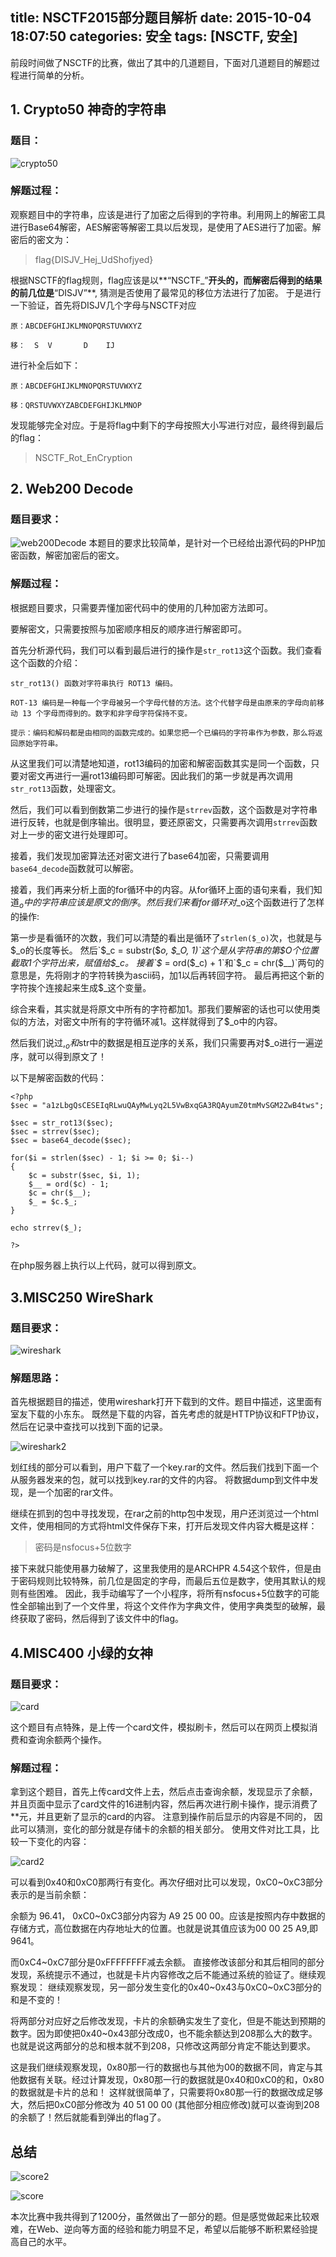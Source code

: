 title: NSCTF2015部分题目解析
date: 2015-10-04 18:07:50
categories: 安全
tags: [NSCTF, 安全]
---
前段时间做了NSCTF的比赛，做出了其中的几道题目，下面对几道题目的解题过程进行简单的分析。

<!--more-->

## 1. Crypto50 神奇的字符串

### 题目：
![crypto50](https://cdn.zacharyjia.me/imgcrypto50.png)

### 解题过程：
观察题目中的字符串，应该是进行了加密之后得到的字符串。利用网上的解密工具进行Base64解密，AES解密等解密工具以后发现，是使用了AES进行了加密。解密后的密文为：

> flag{DISJV_Hej_UdShofjyed}

根据NSCTF的flag规则，flag应该是以**“NSCTF_”**开头的，而解密后得到的结果的前几位是**“DISJV”**,
猜测是否使用了最常见的移位方法进行了加密。
于是进行一下验证，首先将DISJV几个字母与NSCTF对应
```
原：ABCDEFGHIJKLMNOPQRSTUVWXYZ

移：  S  V       D    IJ
```
进行补全后如下：
```
原：ABCDEFGHIJKLMNOPQRSTUVWXYZ

移：QRSTUVWXYZABCDEFGHIJKLMNOP
```
发现能够完全对应。于是将flag中剩下的字母按照大小写进行对应，最终得到最后的flag：
> NSCTF_Rot_EnCryption


## 2. Web200 Decode

### 题目要求：
![web200Decode](https://cdn.zacharyjia.me/imgweb200Decode.png)
本题目的要求比较简单，是针对一个已经给出源代码的PHP加密函数，解密加密后的密文。
### 解题过程：
根据题目要求，只需要弄懂加密代码中的使用的几种加密方法即可。

要解密文，只需要按照与加密顺序相反的顺序进行解密即可。

首先分析源代码，我们可以看到最后进行的操作是`str_rot13`这个函数。我们查看这个函数的介绍：
```
str_rot13() 函数对字符串执行 ROT13 编码。

ROT-13 编码是一种每一个字母被另一个字母代替的方法。这个代替字母是由原来的字母向前移动 13 个字母而得到的。数字和非字母字符保持不变。

提示：编码和解码都是由相同的函数完成的。如果您把一个已编码的字符串作为参数，那么将返回原始字符串。
```
从这里我们可以清楚地知道，rot13编码的加密和解密函数其实是同一个函数，只要对密文再进行一遍rot13编码即可解密。因此我们的第一步就是再次调用`str_rot13`函数，处理密文。

然后，我们可以看到倒数第二步进行的操作是`strrev`函数，这个函数是对字符串进行反转，也就是倒序输出。很明显，要还原密文，只需要再次调用`strrev`函数对上一步的密文进行处理即可。

接着，我们发现加密算法还对密文进行了base64加密，只需要调用`base64_decode`函数就可以解密。

接着，我们再来分析上面的for循环中的内容。从for循环上面的语句来看，我们知道$_o中的字符串应该是原文的倒序。
然后我们来看for循环对$_o这个函数进行了怎样的操作:

第一步是看循环的次数，我们可以清楚的看出是循环了`strlen($_o)`次，也就是与$_o的长度等长。
然后`$_c = substr($_o, $_O, 1)`这个是从字符串的第$_O个位置截取1个字符出来，赋值给$_c。
接着`$__ = ord($_c) + 1`和`$_c = chr($__)`两句的意思是，先将刚才的字符转换为ascii码，加1以后再转回字符。
最后再把这个新的字符挨个连接起来生成$_这个变量。

综合来看，其实就是将原文中所有的字符都加1。那我们要解密的话也可以使用类似的方法，对密文中所有的字符循环减1。这样就得到了$_o中的内容。

然后我们说过,$_o和$str中的数据是相互逆序的关系，我们只需要再对$_o进行一遍逆序，就可以得到原文了！

以下是解密函数的代码：
```
<?php
$sec = "a1zLbgQsCESEIqRLwuQAyMwLyq2L5VwBxqGA3RQAyumZ0tmMvSGM2ZwB4tws";

$sec = str_rot13($sec);
$sec = strrev($sec);
$sec = base64_decode($sec);

for($i = strlen($sec) - 1; $i >= 0; $i--) 
{
	$c = substr($sec, $i, 1);
	$__ = ord($c) - 1;
	$c = chr($__);
	$_ = $c.$_;
}

echo strrev($_);

?>
```
在php服务器上执行以上代码，就可以得到原文。


## 3.MISC250 WireShark
### 题目要求：
![wireshark](https://cdn.zacharyjia.me/imgwireshark.png)

### 解题思路：
首先根据题目的描述，使用wireshark打开下载到的文件。题目中描述，这里面有室友下载的小东东。
既然是下载的内容，首先考虑的就是HTTP协议和FTP协议，然后在记录中查找可以找到下面的记录。

![wireshark2](https://cdn.zacharyjia.me/imgwireshark2.png)

划红线的部分可以看到，用户下载了一个key.rar的文件。然后我们找到下面一个从服务器发来的包，就可以找到key.rar的文件的内容。
将数据dump到文件中发现，是一个加密的rar文件。

继续在抓到的包中寻找发现，在rar之前的http包中发现，用户还浏览过一个html文件，使用相同的方式将html文件保存下来，打开后发现文件内容大概是这样：
> 密码是nsfocus+5位数字

接下来就只能使用暴力破解了，这里我使用的是ARCHPR 4.54这个软件，但是由于密码规则比较特殊，前几位是固定的字母，而最后五位是数字，使用其默认的规则有些困难。
因此，我手动编写了一个小程序，将所有nsfocus+5位数字的可能性全部输出到了一个文件里，将这个文件作为字典文件，使用字典类型的破解，最终获取了密码，然后得到了该文件中的flag。


## 4.MISC400 小绿的女神
### 题目要求：
![card](https://cdn.zacharyjia.me/imgcard.png)

这个题目有点特殊，是上传一个card文件，模拟刷卡，然后可以在网页上模拟消费和查询余额两个操作。

### 解题过程：
拿到这个题目，首先上传card文件上去，然后点击查询余额，发现显示了余额，并且页面中显示了card文件的16进制内容，然后再次进行刷卡操作，提示消费了**元，并且更新了显示的card的内容。
注意到操作前后显示的内容是不同的， 因此可以猜测，变化的部分就是存储卡的余额的相关部分。
使用文件对比工具，比较一下变化的内容：

![card2](https://cdn.zacharyjia.me/imgcard2.png)

可以看到0x40和0xC0那两行有变化。再次仔细对比可以发现，0xC0~0xC3部分表示的是当前余额：

余额为 96.41， 0xC0~0xC3部分内容为 A9 25 00 00。应该是按照内存中数据的存储方式，高位数据在内存地址大的位置。也就是说其值应该为00 00 25 A9,即9641。

而0xC4~0xC7部分是0xFFFFFFFF减去余额。
直接修改该部分和其后相同的部分发现，系统提示不通过，也就是卡片内容修改之后不能通过系统的验证了。继续观察发现：
继续观察发现，另一部分发生变化的0x40~0x43与0xC0~0xC3部分的和是不变的！

将两部分对应好之后修改发现，卡片的余额确实发生了变化，但是不能达到预期的数字。因为即使把0x40~0x43部分改成0，也不能余额达到208那么大的数字。也就是说这两部分的总和根本就不到208，只修改这两部分肯定不能达到要求。

这是我们继续观察发现，0x80那一行的数据也与其他为00的数据不同，肯定与其他数据有关联。经过计算发现，0x80那一行的数据就是0x40和0xC0的和，0x80的数据就是卡片的总和！
这样就很简单了，只需要将0x80那一行的数据改成足够大，然后把0xC0部分修改为 40 51 00 00 (其他部分相应修改)就可以查询到208的余额了！然后就能看到弹出的flag了。


## 总结
![score2](https://cdn.zacharyjia.me/imgscore2.png)

![score](https://cdn.zacharyjia.me/imgscore.png)

本次比赛中我共得到了1200分，虽然做出了一部分的题。但是感觉做起来比较艰难，在Web、逆向等方面的经验和能力明显不足，希望以后能够不断积累经验提高自己的水平。